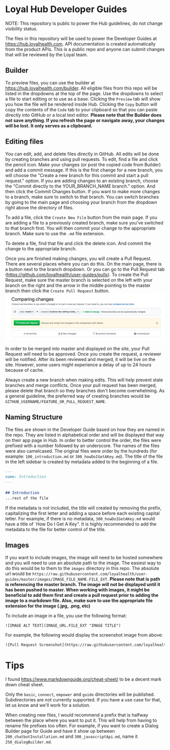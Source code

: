 # Loyal Hub Developer Guides
NOTE: This repository is public to power the Hub guidelines, do not change visibility status.

The files in this repository will be used to power the Developer Guides at https://hub.loyalhealth.com. API documentation is created automatically from the product APIs. This is a public repo and anyone can submit changes that will be reviewed by the Loyal team.


## Builder
To preview files, you can use the builder at https://hub.loyalhealth.com/builder. All eligible files from this repo will be listed in the dropdowns at the top of the page. Use the dropdowns to select a file to start editing or to use as a base. Clicking the `Preview` tab will show you how the file will be rendered inside Hub. Clicking the `Copy` button will copy the contents of the `Code` tab to your clipboard so that you can paste directly into GitHub or a local text editor. **Please note that the Builder does not save anything. If you refresh the page or navigate away, your changes will be lost. It only serves as a clipboard.**

## Editing files
You can edit, add, and delete files directly in GitHub. All edits will be done by creating branches and using pull requests. To edit, find a file and click the pencil icon. Make your changes (or post the copied code from Builder) and add a commit message. If this is the first change for a new branch, you will choose the "Create a new branch for this commit and start a pull request." option. If you are adding changes to an existing branch, choose the "Commit directly to the YOUR_BRANCH_NAME branch." option. And then click the Commit Changes button. If you want to make more changes to a branch, make sure to switch to that branch. You can switch branches by going to the main page and choosing your branch from the dropdown right above the directory of files.

To add a file, click the `Create New File` button from the main page. If you are adding a file to a previously created branch, make sure you've switched to that branch first. You will then commit your change to the appropriate branch. Make sure to use the `.md` file extension.

To delete a file, find that file and click the delete icon. And commit the change to the appropriate branch.

Once you are finished making changes, you will create a Pull Request. There are several places where you can do this. On the main page, there is a button next to the branch dropdown. Or you can go to the Pull Request tab (https://github.com/loyalhealth/user-guides/pulls). To create the Pull Request, make sure the master branch is selected on the left with your branch on the right and the arrow in the middle pointing to the master branch then click the `Create Pull Request` button.
![Pull Request Screenshot](/images/pull-request-screenshot.jpg "Pull Request Screenshot")

In order to be merged into master and displayed on the site, your Pull Request will need to be approved. Once you create the request, a reviewer will be notified. After its been reviewed and merged, it will be live on the site. However, some users might experience a delay of up to 24 hours because of cache.

Always create a new branch when making edits. This will help prevent stale branches and merge conflicts. Once your pull request has been merged, please delete that branch so they branches don't become overwhelming. As a general guideline, the preferred way of creating branches would be `GITHUB_USERNAME/FEATURE_OR_PULL_REQUEST_NAME`.

## Naming Structure
The files are shown in the Developer Guide based on how they are named in the repo. They are listed in alphabetical order and will be displayed that way on their app page in Hub. In order to better control the order, the files were prefixed with a number followed by an underscore. The names of the files were also camelcased. The original files were order by the hundreds (for example: `100_introduction.md` or `300_howDoIGetAKey.md`). The title of the file in the left sidebar is created by metadata added to the beginning of a file.
```md
---
name: Introduction
---

## Introduction
...rest of the file
```

If the metadata is not included, the title will created by removing the prefix, capitalizing the first letter and adding a space before each existing capital letter. For example, if there is no metadata, `300_howDoIGetAKey.md` would have a title of `How Do I Get A Key". It is highly recommended to add the metadata to the file for better control of the title.

## Images
If you want to include images, the image will need to be hosted somewhere and you will need to use an absolute path to the image. The easiest way to do this would be to them to the `images` directory in this repo. The absolute url would be `https://raw.githubusercontent.com/loyalhealth/user-guides/master/images/IMAGE_FILE_NAME.FILE_EXT`. **Please note that is path is referencing the master branch. The image will not be displayed until it has been pushed to master. When working with images, it might be beneficial to add them first and create a pull request prior to adding the image to a markdown file. Also, make sure to use the appropriate file extension for the image (.jpg, .png, etc)**

To include an image in a file, you use the following format:
```html
![IMAGE ALT TEXT](IMAGE_URL.FILE_EXT "IMAGE TITLE")
```

For example, the following would display the screenshot image from above:
```html
![Pull Request Screenshot](https://raw.githubusercontent.com/loyalhealth/user-guides/master/images/pull-request-screenshot.jpg "Pull Request Screenshot")
```

# Tips
I found https://www.markdownguide.org/cheat-sheet/ to be a decent mark down cheat sheet. 

Only the `basic`, `connect`, `empower` and `guide` directories will be published. Subdirectories are not currently supported. If you have a use case for that, let us know and we'll work for a solution.

When creating new files, I would recommend a prefix that is halfway between the place where you want to put it. This will help from having to rename file prefixes too often. For example, if you want to create a Dialog Builder page for Guide and have it show up between `200_chatbotInstallation.md` and `300_javascriptApi.md`, name it `250_dialogBuilder.md`.


